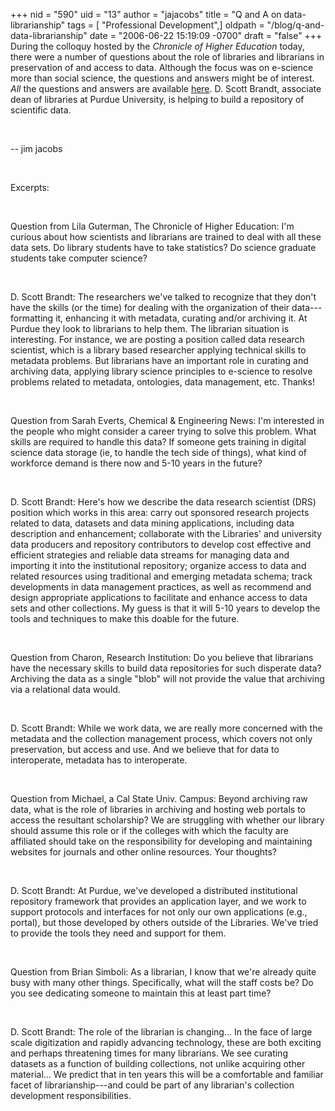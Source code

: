 +++
nid = "590"
uid = "13"
author = "jajacobs"
title = "Q and A on data-librarianship"
tags = [ "Professional Development",]
oldpath = "/blog/q-and-data-librarianship"
date = "2006-06-22 15:19:09 -0700"
draft = "false"
+++
During the colloquy hosted by the *Chronicle of Higher Education* today,
there were a number of questions about the role of libraries and
librarians in preservation of and access to data. Although the focus was
on e-science more than social science, the questions and answers might
be of interest. *All* the questions and answers are available
[here](http://chronicle.com/colloquy/2006/06/data/). D. Scott Brandt,
associate dean of libraries at Purdue University, is helping to build a
repository of scientific data.

 

\-- jim jacobs

 

Excerpts:

 

Question from Lila Guterman, The Chronicle of Higher Education: I\'m
curious about how scientists and librarians are trained to deal with all
these data sets. Do library students have to take statistics? Do science
graduate students take computer science?

 

D. Scott Brandt: The researchers we've talked to recognize that they
don't have the skills (or the time) for dealing with the organization of
their data---formatting it, enhancing it with metadata, curating and/or
archiving it. At Purdue they look to librarians to help them. The
librarian situation is interesting. For instance, we are posting a
position called data research scientist, which is a library based
researcher applying technical skills to metadata problems. But
librarians have an important role in curating and archiving data,
applying library science principles to e-science to resolve problems
related to metadata, ontologies, data management, etc. Thanks!

 

Question from Sarah Everts, Chemical & Engineering News: I\'m interested
in the people who might consider a career trying to solve this problem.
What skills are required to handle this data? If someone gets training
in digital science data storage (ie, to handle the tech side of things),
what kind of workforce demand is there now and 5-10 years in the future?

 

D. Scott Brandt: Here's how we describe the data research scientist
(DRS) position which works in this area: carry out sponsored research
projects related to data, datasets and data mining applications,
including data description and enhancement; collaborate with the
Libraries' and university data producers and repository contributors to
develop cost effective and efficient strategies and reliable data
streams for managing data and importing it into the institutional
repository; organize access to data and related resources using
traditional and emerging metadata schema; track developments in data
management practices, as well as recommend and design appropriate
applications to facilitate and enhance access to data sets and other
collections. My guess is that it will 5-10 years to develop the tools
and techniques to make this doable for the future.

 

Question from Charon, Research Institution: Do you believe that
librarians have the necessary skills to build data repositories for such
disperate data? Archiving the data as a single \"blob\" will not provide
the value that archiving via a relational data would.

 

D. Scott Brandt: While we work data, we are really more concerned with
the metadata and the collection management process, which covers not
only preservation, but access and use. And we believe that for data to
interoperate, metadata has to interoperate.

 

Question from Michael, a Cal State Univ. Campus: Beyond archiving raw
data, what is the role of libraries in archiving and hosting web portals
to access the resultant scholarship? We are struggling with whether our
library should assume this role or if the colleges with which the
faculty are affiliated should take on the responsibility for developing
and maintaining websites for journals and other online resources. Your
thoughts?

 

D. Scott Brandt: At Purdue, we've developed a distributed institutional
repository framework that provides an application layer, and we work to
support protocols and interfaces for not only our own applications
(e.g., portal), but those developed by others outside of the Libraries.
We've tried to provide the tools they need and support for them.

 

Question from Brian Simboli: As a librarian, I know that we\'re already
quite busy with many other things. Specifically, what will the staff
costs be? Do you see dedicating someone to maintain this at least part
time?

 

D. Scott Brandt: The role of the librarian is changing... In the face of
large scale digitization and rapidly advancing technology, these are
both exciting and perhaps threatening times for many librarians. We see
curating datasets as a function of building collections, not unlike
acquiring other material... We predict that in ten years this will be a
comfortable and familiar facet of librarianship---and could be part of
any librarian's collection development responsibilities.
